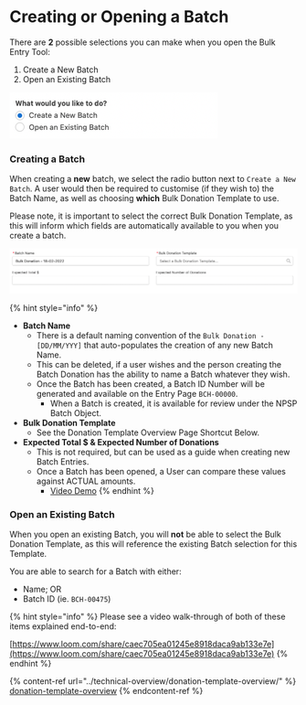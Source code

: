 # Creating or Opening a Batch

There are **2** possible selections you can make when you open the Bulk Entry Tool:

1. Create a New Batch
2. Open an Existing Batch

![](<../.gitbook/assets/image (7).png>)

### Creating a Batch

When creating a **new** batch, we select the radio button next to `Create a New Batch`. A user would then be required to customise (if they wish to) the Batch Name, as well as choosing **which** Bulk Donation Template to use.&#x20;

Please note, it is important to select the correct Bulk Donation Template, as this will inform which fields are automatically available to you when you create a batch.

![](<../.gitbook/assets/image (8).png>)

{% hint style="info" %}
* **Batch Name**
  * There is a default naming convention of the `Bulk Donation - [DD/MM/YYY]` that auto-populates the creation of any new Batch Name.
  * This can be deleted, if a user wishes and the person creating the Batch Donation has the ability to name a Batch whatever they wish.&#x20;
  * Once the Batch has been created, a Batch ID Number will be generated and available on the Entry Page `BCH-00000`.
    * When a Batch is created, it is available for review under the NPSP Batch Object.
* **Bulk Donation Template**
  * See the Donation Template Overview Page Shortcut Below.
* **Expected Total $ & Expected Number of Donations**
  * This is not required, but can be used as a guide when creating new Batch Entries.&#x20;
  * Once a Batch has been opened, a User can compare these values against ACTUAL amounts.
    * [Video Demo](https://monosnap.com/file/uuntNJM8cxoZ3mcdulwiLjQcxtXfGZ)
{% endhint %}

### Open an Existing Batch

When you open an existing Batch, you will **not** be able to select the Bulk Donation Template, as this will reference the existing Batch selection for this Template.&#x20;

You are able to search for a Batch with either:

* Name; OR
* Batch ID (ie. `BCH-00475`)

{% hint style="info" %}
Please see a video walk-through of both of these items explained end-to-end:

[https://www.loom.com/share/caec705ea01245e8918daca9ab133e7e](https://www.loom.com/share/caec705ea01245e8918daca9ab133e7e)
{% endhint %}

{% content-ref url="../technical-overview/donation-template-overview/" %}
[donation-template-overview](../technical-overview/donation-template-overview/)
{% endcontent-ref %}

